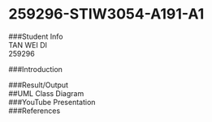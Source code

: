 # 259296-STIW3054-A191-A1
###Student Info  
TAN WEI DI  
259296

###Introduction  

###Result/Output  
##UML Class Diagram  
###YouTube Presentation  
###References  